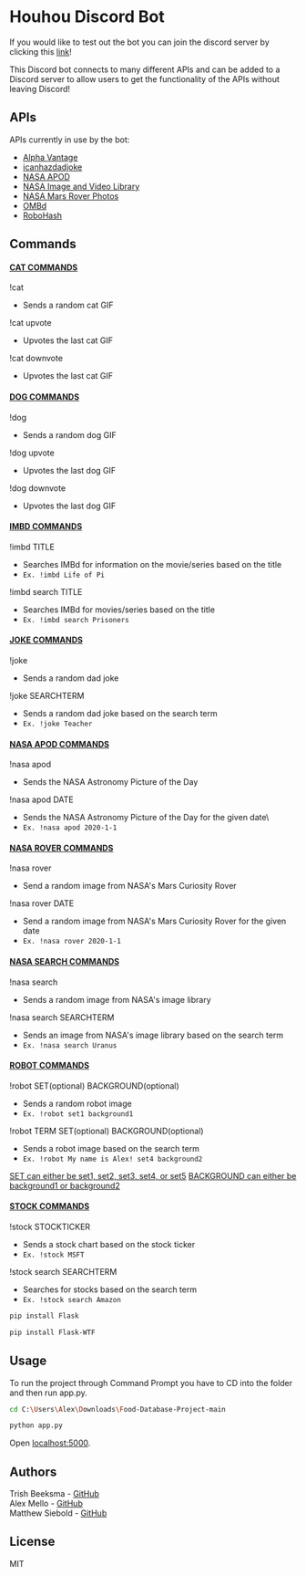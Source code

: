 # Houhou Discord Bot
If you would like to test out the bot you can join the discord server by clicking this [link]! 

This Discord bot connects to many different APIs and can be added to a Discord server to allow users to get the functionality of the APIs without leaving Discord!

## APIs
APIs currently in use by the bot:
* [Alpha Vantage]
* [icanhazdadjoke]
* [NASA APOD]
* [NASA Image and Video Library]
* [NASA Mars Rover Photos]
* [OMBd]
* [RoboHash]

## Commands
#### <ins>CAT COMMANDS</ins>
!cat
 * Sends a random cat GIF
 
!cat upvote
 *  Upvotes the last cat GIF

!cat downvote
 *  Upvotes the last cat GIF
 
#### <ins>DOG COMMANDS</ins>
!dog
 * Sends a random dog GIF

!dog upvote
 * Upvotes the last dog GIF

!dog downvote
 * Upvotes the last dog GIF
 
#### <ins>IMBD COMMANDS</ins>
!imbd TITLE
 * Searches IMBd for information on the movie/series based on the title
 * `Ex. !imbd Life of Pi`

!imbd search TITLE
 * Searches IMBd for movies/series based on the title
 * `Ex. !imbd search Prisoners`
 
#### <ins>JOKE COMMANDS</ins>
!joke
 * Sends a random dad joke

!joke SEARCHTERM
 * Sends a random dad joke based on the search term
 * `Ex. !joke Teacher`
 
#### <ins>NASA APOD COMMANDS</ins>
!nasa apod
 * Sends the NASA Astronomy Picture of the Day

!nasa apod DATE
 * Sends the NASA Astronomy Picture of the Day for the given date\
 * `Ex. !nasa apod 2020-1-1`
 
#### <ins>NASA ROVER COMMANDS</ins>
!nasa rover
 * Send a random image from NASA's Mars Curiosity Rover

!nasa rover DATE
 * Send a random image from NASA's Mars Curiosity Rover for the given date
 * `Ex. !nasa rover 2020-1-1`
 
#### <ins>NASA SEARCH COMMANDS</ins>
!nasa search
 * Sends a random image from NASA's image library

!nasa search SEARCHTERM
 * Sends an image from NASA's image library based on the search term
 * `Ex. !nasa search Uranus`
 
#### <ins>ROBOT COMMANDS</ins>
!robot SET(optional) BACKGROUND(optional)
 * Sends a random robot image
 * `Ex. !robot set1 background1`

!robot TERM SET(optional) BACKGROUND(optional)
 * Sends a robot image based on the search term
 * `Ex. !robot My name is Alex! set4 background2`

<ins>SET can either be set1, set2, set3, set4, or set5</ins>
<ins>BACKGROUND can either be background1 or background2</ins>
 
#### <ins>STOCK COMMANDS</ins>
!stock STOCKTICKER
 * Sends a stock chart based on the stock ticker
 * `Ex. !stock MSFT`

!stock search SEARCHTERM
 * Searches for stocks based on the search term
 * `Ex. !stock search Amazon`

```sh
pip install Flask
```

```sh
pip install Flask-WTF
```



## Usage
To run the project through Command Prompt you have to CD into the folder and then run app.py.

```sh
cd C:\Users\Alex\Downloads\Food-Database-Project-main
```

```sh
python app.py
```

Open [localhost:5000](http://localhost:5000/).



## Authors
Trish Beeksma - [GitHub](https://github.com/TrishRB)\
Alex Mello - [GitHub](https://github.com/Alex-E-Mello)\
Matthew Siebold - [GitHub](https://github.com/DorkCube)



## License
MIT







[//]: # (These are reference links used in the body of this note and get stripped out when the markdown processor does its job. There is no need to format nicely because it shouldn't be seen. Thanks SO - http://stackoverflow.com/questions/4823468/store-comments-in-markdown-syntax)

   [link]: <https://discord.gg/JYxbQKkB>
   
   [Alpha Vantage]: <https://www.alphavantage.co/documentation/>
   [icanhazdadjoke]: <https://icanhazdadjoke.com/api>
   [NASA APOD]: <https://api.nasa.gov/>
   [NASA Image and Video Library]: <https://images.nasa.gov/docs/images.nasa.gov_api_docs.pdf>
   [NASA Mars Rover Photos]: <https://github.com/chrisccerami/mars-photo-api>
   [OMBd]: <http://www.omdbapi.com/>
   [RoboHash]: <https://github.com/e1ven/Robohash>
